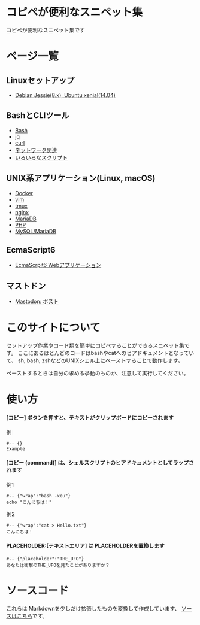 # コピペが便利なスニペット集

コピペが便利なスニペット集です

# ページ一覧


## Linuxセットアップ

* [Debian Jessie(8.x), Ubuntu xenial(14.04)](./setup-debian-ubuntu.md)

## BashとCLIツール

* [Bash](./cli/bash.md)
* [jq](./cli/jq.md)
* [curl](./cli/curl.md)
* [ネットワーク関連](./cli/net.md)
* [いろいろなスクリプト](./cli/scripts.md)


## UNIX系アプリケーション(Linux, macOS)

* [Docker](./docker/index.md)
* [vim](./linux/vim.md)
* [tmux](./linux/tmux.md)
* [nginx](./linux/nginx.md)
* [MariaDB](./linux/mariadb.md)
* [PHP](./linux/php.md)
* [MySQL/MariaDB](./linux/mysql.md)

## EcmaScript6

* [EcmaScrpit6 Webアプリケーション](./es6_simple-web-app.md)

## マストドン

* [Mastodon: ポスト](./mastodon_posts.md)


# このサイトについて

セットアップ作業やコード類を簡単にコピペすることができるスニペット集です。
ここにあるほとんどのコードはbashやcatへのヒアドキュメントとなっていて、
sh, bash, zshなどのUNIXシェル上にペーストすることで動作します。

ペーストするときは自分の求める挙動のものか、注意して実行してください。

# 使い方

#### [コピー] ボタンを押すと、テキストがクリップボードにコピーされます

例

	#-- {}
	Example

#### [コピー (command)] は、シェルスクリプトのヒアドキュメントとしてラップされます

例1

	#-- {"wrap":"bash -xeu"}
	echo "こんにちは！"

例2

	#-- {"wrap":"cat > Hello.txt"}
	こんにちは！

#### PLACEHOLDER:[テキストエリア] は PLACEHOLDERを置換します

	#-- {"placeholder":"THE_UFO"}
	あなたは衝撃のTHE_UFOを見たことがありますか？

# ソースコード

これらは Markdownを少しだけ拡張したものを変換して作成しています、
[ソースはこちら](https://github.com/mamemomonga/snippets)です。


